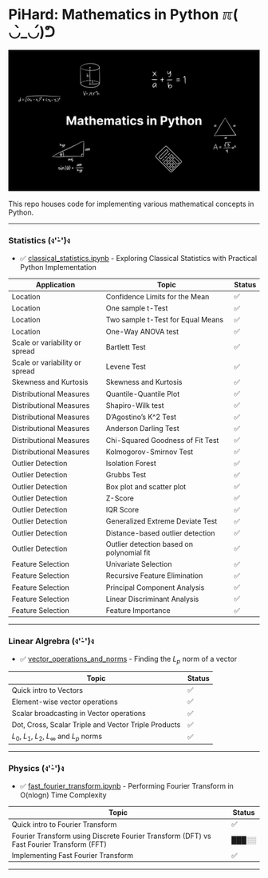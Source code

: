 # PiHard: Mathematics in Python ℼ( ◡̀_◡́)ᕤ

![PiHard: Mathematics in Python](https://github.com/PragyanSubedi/MathInPython/blob/main/assets/cover.png)

This repo houses code for implementing various mathematical concepts in Python.

---

### Statistics (ง'̀-'́)ง

-  ✅ <a href="https://github.com/PragyanSubedi/PiHard/blob/main/Statistics/classical_statistics.ipynb" target="__blank__">classical_statistics.ipynb</a> - Exploring Classical Statistics with Practical Python Implementation

| Application | Topic | Status |
|-----------------|-----------------|-----------------|
| Location    | Confidence Limits for the Mean     | ✅    |
| Location    | One sample t-Test     | ✅    |
| Location    | Two sample t-Test for Equal Means     | ✅    |
| Location    | One-Way ANOVA test     | ✅    |
| Scale or variability or spread    | Bartlett Test     | ✅    |
| Scale or variability or spread    | Levene Test     | ✅    |
| Skewness and Kurtosis    | Skewness and Kurtosis     | ✅    |
| Distributional Measures    | Quantile-Quantile Plot     | ✅    |
| Distributional Measures    | Shapiro-Wilk test     | ✅    |
| Distributional Measures    | D’Agostino’s K^2 Test     | ✅    |
| Distributional Measures    | Anderson Darling Test    | ✅    |
| Distributional Measures    | Chi-Squared Goodness of Fit Test     | ✅    |
| Distributional Measures    | Kolmogorov-Smirnov Test     | ✅    |
| Outlier Detection    | Isolation Forest    | ✅    |
| Outlier Detection    | Grubbs Test    | ✅    |
| Outlier Detection    | Box plot and scatter plot    | ✅    |
| Outlier Detection    | Z-Score    | ✅    |
| Outlier Detection    | IQR Score    | ✅    |
| Outlier Detection    | Generalized Extreme Deviate Test    | ✅    |
| Outlier Detection    | Distance-based outlier detection    | ✅    |
| Outlier Detection    | Outlier detection based on polynomial fit   | ✅    |
| Feature Selection    | Univariate Selection    | ✅    |
| Feature Selection    | Recursive Feature Elimination    | ✅    |
| Feature Selection    | Principal Component Analysis    | ✅    |
| Feature Selection    | Linear Discriminant Analysis    | ✅    |
| Feature Selection    | Feature Importance    | ✅    |

---

### Linear Algrebra (ง'̀-'́)ง

- ✅ <a href="https://github.com/PragyanSubedi/PiHard/blob/main/Linear%20Algebra/vector_operations_and_norms.ipynb" target="__blank__">vector_operations_and_norms</a> - Finding the $L_p$ norm of a vector

| Topic | Status |
|-----------------|-----------------|
| Quick intro to Vectors    | ✅    |
| Element-wise vector operations     | ✅    |
| Scalar broadcasting in Vector operations     | ✅    |
| Dot, Cross, Scalar Triple and Vector Triple Products     | ✅    |
| $L_0$, $L_1$, $L_2$, $L_\infty$ and $L_p$ norms    | ✅    |

---

### Physics (ง'̀-'́)ง

- ✅ <a href="https://github.com/PragyanSubedi/PiHard/blob/main/Physics/fast_fourier_transform.ipynb" target="__blank__">fast_fourier_transform.ipynb</a> - Performing Fourier Transform in O(nlogn) Time Complexity

| Topic | Status |
|-----------------|-----------------|
| Quick intro to Fourier Transform    | ✅    |
| Fourier Transform using Discrete Fourier Transform (DFT) vs Fast Fourier Transform (FFT)    | ███░░    |
| Implementing Fast Fourier Transform    | ✅    |

---
